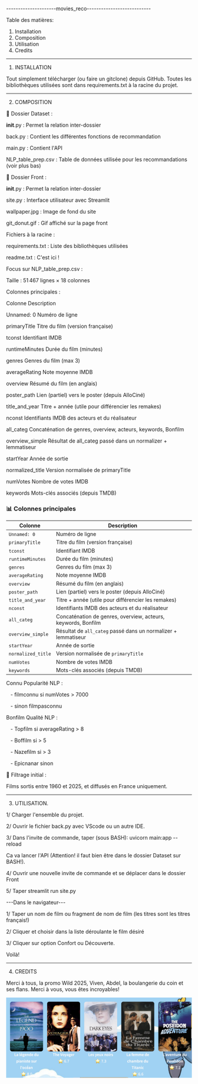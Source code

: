---------------------movies_reco---------------------------

Table des matières:

1. Installation
2. Composition
3. Utilisation
4. Credits

------------------------------------------------------------

1. INSTALLATION

Tout simplement télécharger (ou faire un gitclone) depuis GitHub.
Toutes les bibliothèques utilisées sont dans requirements.txt à la racine du projet.

-------------------------------------------------------------

2. COMPOSITION

📂 Dossier Dataset :  

__init__.py : Permet la relation inter-dossier  

back.py : Contient les différentes fonctions de recommandation  

main.py : Contient l'API  

NLP_table_prep.csv : Table de données utilisée pour les recommandations (voir plus bas)  

📂 Dossier Front :  

__init__.py : Permet la relation inter-dossier  

site.py : Interface utilisateur avec Streamlit  

wallpaper.jpg : Image de fond du site  

git_donut.gif : Gif affiché sur la page front  

 Fichiers à la racine :  
 
requirements.txt : Liste des bibliothèques utilisées  

readme.txt : C'est ici !  

 Focus sur NLP_table_prep.csv :  
 
Taille : 51 467 lignes × 18 colonnes  

Colonnes principales :  

Colonne	Description  

Unnamed: 0	Numéro de ligne  

primaryTitle	Titre du film (version française)  

tconst	Identifiant IMDB  

runtimeMinutes	Durée du film (minutes)  

genres	Genres du film (max 3)  

averageRating	Note moyenne IMDB  

overview	Résumé du film (en anglais)  

poster_path	Lien (partiel) vers le poster (depuis AlloCiné)  

title_and_year	Titre + année (utile pour différencier les remakes)  

nconst	Identifiants IMDB des acteurs et du réalisateur  

all_categ	Concaténation de genres, overview, acteurs, keywords, Bonfilm  

overview_simple	Résultat de all_categ passé dans un normalizer + lemmatiseur  

startYear	Année de sortie  

normalized_title	Version normalisée de primaryTitle  

numVotes	Nombre de votes IMDB  

keywords	Mots-clés associés (depuis TMDB)  

### 📊 Colonnes principales

| Colonne            | Description                                                                 |
|--------------------|-----------------------------------------------------------------------------|
| `Unnamed: 0`        | Numéro de ligne                                                             |
| `primaryTitle`      | Titre du film (version française)                                           |
| `tconst`            | Identifiant IMDB                                                            |
| `runtimeMinutes`    | Durée du film (minutes)                                                     |
| `genres`            | Genres du film (max 3)                                                      |
| `averageRating`     | Note moyenne IMDB                                                           |
| `overview`          | Résumé du film (en anglais)                                                 |
| `poster_path`       | Lien (partiel) vers le poster (depuis AlloCiné)                             |
| `title_and_year`    | Titre + année (utile pour différencier les remakes)                         |
| `nconst`            | Identifiants IMDB des acteurs et du réalisateur                             |
| `all_categ`         | Concaténation de genres, overview, acteurs, keywords, Bonfilm               |
| `overview_simple`   | Résultat de `all_categ` passé dans un normalizer + lemmatiseur              |
| `startYear`         | Année de sortie                                                             |
| `normalized_title`  | Version normalisée de `primaryTitle`                                        |
| `numVotes`          | Nombre de votes IMDB                                                        |
| `keywords`          | Mots-clés associés (depuis TMDB)                                            |


Connu	Popularité NLP :  

   - filmconnu si numVotes > 7000	  
   
   - sinon filmpasconnu	  
   
Bonfilm	Qualité NLP :  

   - Topfilm si averageRating > 8	  
   
   - Boffilm si > 5	  
   
   - Nazefilm si > 3	  
   
   - Epicnanar sinon	  
   
📌 Filtrage initial :  

Films sortis entre 1960 et 2025, et diffusés en France uniquement.

-------------------------------------------------------------

3. UTILISATION.

1/ Charger l'ensemble du projet.  

2/ Ouvrir le fichier back.py avec VScode ou un autre IDE.  

3/ Dans l'invite de commande, taper (sous BASH): uvicorn main:app --reload   

Ca va lancer l'API (Attention! il faut bien être dans le dossier Dataset sur BASH!).  

4/ Ouvrir une nouvelle invite de commande et se déplacer dans le dossier Front  

5/ Taper streamlit run site.py  


---Dans le navigateur---

1/ Taper un nom de film ou fragment de nom de film (les titres sont les titres français!)  

2/ Cliquer et choisir dans la liste déroulante le film désiré  

3/ Cliquer sur option Confort ou Découverte.  


Voilà!

-------------------------------------------------------------

4. CREDITS

Merci à tous, la promo Wild 2025, Viven, Abdel, la boulangerie du coin et ses flans.
Merci à vous, vous êtes incroyables!


![Movie Suggestions](https://raw.githubusercontent.com/nicofry/movies_reco/main/Screenshot%202025-06-12%20at%2016.40.41.png?raw=true)





